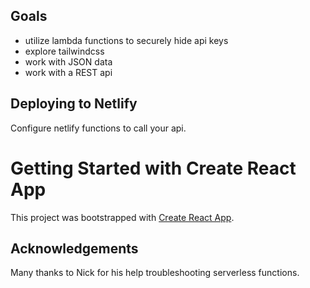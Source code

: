 ## Goals
- utilize lambda functions to securely hide api keys
- explore tailwindcss 
- work with JSON data
- work with a REST api

## Deploying to Netlify
Configure netlify functions to call your api.

# Getting Started with Create React App

This project was bootstrapped with [Create React App](https://github.com/facebook/create-react-app).


## Acknowledgements 
Many thanks to Nick for his help troubleshooting serverless functions. 
